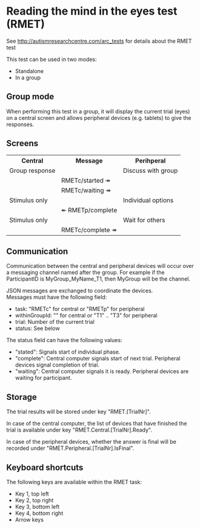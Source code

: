 
Reading the mind in the eyes test (RMET)
========================================
  
See http://autismresearchcentre.com/arc_tests
for details about the RMET test
 
This test can be used in two modes:
 * Standalone
 * In a group

 
Group mode
----------
 
When performing this test in a group, it will
display the current trial (eyes) on a central
screen and allows peripheral devices (e.g. tablets)
to give the responses.
 
  
Screens
-------
 
<table>
  <tr>
    <th>Central</th> <th>Message</th> <th>Perihperal</th>
  </tr>
  <tr>
    <td>Group response</td> <td></td> <td>Discuss with group</td>
  </tr>
  <tr>
    <td></td> <td>RMETc/started &#8608;</td> <td></td>
  </tr>  
  <tr>
    <td></td> <td>RMETc/waiting &#8608;</td> <td></td>
  </tr>  
  <tr>
    <td>Stimulus only</td> <td></td> <td>Individual options</td>
  </tr>  
  <tr>
    <td></td> <td>&#8606; RMETp/complete</td> <td></td>
  </tr>
  <tr>
    <td>Stimulus only</td> <td></td> <td>Wait for others</td>
  </tr>
  <tr>
    <td></td> <td>RMETc/complete &#8608;</td> <td></td>
  </tr>
</table>
  
Communication
-------------
  
Communication between the central and peripheral
devices will occur over a messaging channel named
after the group. For example if the ParticipantID is
MyGroup_MyName_T1, then MyGroup will be the channel.
  
JSON messages are exchanged to coordinate the devices.  
Messages must have the following field:
  
 * task: "RMETc" for central or "RMETp" for peripheral
 * withinGroupId: "" for central or "T1" .. "T3" for peripheral
 * trial: Number of the current trial
 * status: See below
  
The status field can have the following values:
 * "stated": Signals start of individual phase.
 * "complete": Central computer signals start of next trial. Peripheral devices signal completion of trial.
 * "waiting": Central computer signals it is ready. Peripheral devices are waiting for participant.
 
  
Storage
-------
  
The trial results will be stored under key "RMET.[TrialNr]".
  
In case of the central computer, the list of devices that
have finished the trial is available under key 
"RMET.Central.[TrialNr].Ready".
  
In case of the peripheral devices, whether the answer is final
will be recorded under "RMET.Peripheral.[TrialNr].IsFinal".
 
 
Keyboard shortcuts
------------------

The following keys are available within the RMET task:
 * Key 1, top left
 * Key 2, top right
 * Key 3, bottom left
 * Key 4, bottom right
 * Arrow keys
 